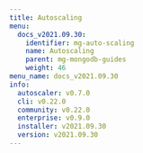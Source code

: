 ```yaml
---
title: Autoscaling
menu:
  docs_v2021.09.30:
    identifier: mg-auto-scaling
    name: Autoscaling
    parent: mg-mongodb-guides
    weight: 46
menu_name: docs_v2021.09.30
info:
  autoscaler: v0.7.0
  cli: v0.22.0
  community: v0.22.0
  enterprise: v0.9.0
  installer: v2021.09.30
  version: v2021.09.30
---
```


